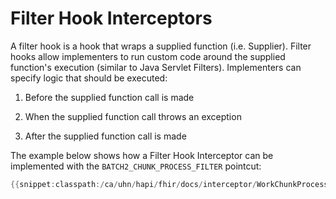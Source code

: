 # Filter Hook Interceptors

A filter hook is a hook that wraps a supplied function (i.e. Supplier). Filter hooks allow implementers to run custom code 
around the supplied function's execution (similar to Java Servlet Filters). Implementers can specify logic that should be executed:

1. Before the supplied function call is made

2. When the supplied function call throws an exception

3. After the supplied function call is made

The example below shows how a Filter Hook Interceptor can be implemented with the `BATCH2_CHUNK_PROCESS_FILTER` pointcut: 

```java
{{snippet:classpath:/ca/uhn/hapi/fhir/docs/interceptor/WorkChunkProcessingInterceptor.java|interceptor}}
```
